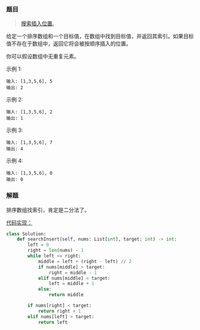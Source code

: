 ### 题目
> [搜索插入位置.](https://leetcode-cn.com/problems/search-insert-position/description/)


给定一个排序数组和一个目标值，在数组中找到目标值，并返回其索引。如果目标值不存在于数组中，返回它将会被按顺序插入的位置。

你可以假设数组中无重复元素。

示例 1:
```
输入: [1,3,5,6], 5
输出: 2
```
示例 2:
```
输入: [1,3,5,6], 2
输出: 1
```
示例 3:
```
输入: [1,3,5,6], 7
输出: 4
```
示例 4:
```
输入: [1,3,5,6], 0
输出: 0
```

### 解题

排序数组找索引，肯定是二分法了。

[代码实现：](solution.py)
```python
class Solution:
    def searchInsert(self, nums: List[int], target: int) -> int:
        left = 0
        right = len(nums) - 1
        while left <= right:
            middle = left + (right - left) // 2
            if nums[middle] > target:
                right = middle - 1
            elif nums[middle] < target:
                left = middle + 1
            else:
                return middle

        if nums[right] < target:
            return right + 1
        elif nums[left] > target:
            return left
```
